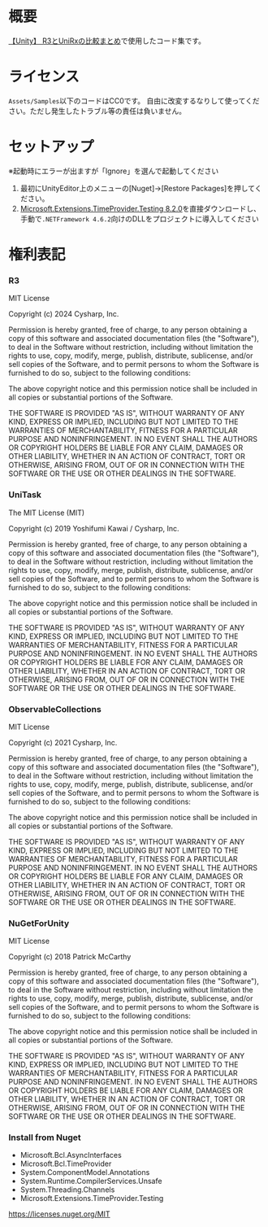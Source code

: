 # 概要

[【Unity】 R3とUniRxの比較まとめ]()で使用したコード集です。

# ライセンス

`Assets/Samples`以下のコードはCC0です。
自由に改変するなりして使ってください。ただし発生したトラブル等の責任は負いません。

# セットアップ

※起動時にエラーが出ますが「Ignore」を選んで起動してください

1. 最初にUnityEditor上のメニューの[Nuget]->[Restore Packages]を押してください。
2. [Microsoft.Extensions.TimeProvider.Testing 8.2.0](https://www.nuget.org/packages/Microsoft.Extensions.TimeProvider.Testing/8.2.0)を直接ダウンロードし、手動で`.NETFramework 4.6.2`向けのDLLをプロジェクトに導入してください

# 権利表記

### R3

MIT License

Copyright (c) 2024 Cysharp, Inc.

Permission is hereby granted, free of charge, to any person obtaining a copy
of this software and associated documentation files (the "Software"), to deal
in the Software without restriction, including without limitation the rights
to use, copy, modify, merge, publish, distribute, sublicense, and/or sell
copies of the Software, and to permit persons to whom the Software is
furnished to do so, subject to the following conditions:

The above copyright notice and this permission notice shall be included in all
copies or substantial portions of the Software.

THE SOFTWARE IS PROVIDED "AS IS", WITHOUT WARRANTY OF ANY KIND, EXPRESS OR
IMPLIED, INCLUDING BUT NOT LIMITED TO THE WARRANTIES OF MERCHANTABILITY,
FITNESS FOR A PARTICULAR PURPOSE AND NONINFRINGEMENT. IN NO EVENT SHALL THE
AUTHORS OR COPYRIGHT HOLDERS BE LIABLE FOR ANY CLAIM, DAMAGES OR OTHER
LIABILITY, WHETHER IN AN ACTION OF CONTRACT, TORT OR OTHERWISE, ARISING FROM,
OUT OF OR IN CONNECTION WITH THE SOFTWARE OR THE USE OR OTHER DEALINGS IN THE
SOFTWARE.

### UniTask

The MIT License (MIT)

Copyright (c) 2019 Yoshifumi Kawai / Cysharp, Inc.

Permission is hereby granted, free of charge, to any person obtaining a copy
of this software and associated documentation files (the "Software"), to deal
in the Software without restriction, including without limitation the rights
to use, copy, modify, merge, publish, distribute, sublicense, and/or sell
copies of the Software, and to permit persons to whom the Software is
furnished to do so, subject to the following conditions:

The above copyright notice and this permission notice shall be included in all
copies or substantial portions of the Software.

THE SOFTWARE IS PROVIDED "AS IS", WITHOUT WARRANTY OF ANY KIND, EXPRESS OR
IMPLIED, INCLUDING BUT NOT LIMITED TO THE WARRANTIES OF MERCHANTABILITY,
FITNESS FOR A PARTICULAR PURPOSE AND NONINFRINGEMENT. IN NO EVENT SHALL THE
AUTHORS OR COPYRIGHT HOLDERS BE LIABLE FOR ANY CLAIM, DAMAGES OR OTHER
LIABILITY, WHETHER IN AN ACTION OF CONTRACT, TORT OR OTHERWISE, ARISING FROM,
OUT OF OR IN CONNECTION WITH THE SOFTWARE OR THE USE OR OTHER DEALINGS IN THE
SOFTWARE.

### ObservableCollections

MIT License

Copyright (c) 2021 Cysharp, Inc.

Permission is hereby granted, free of charge, to any person obtaining a copy
of this software and associated documentation files (the "Software"), to deal
in the Software without restriction, including without limitation the rights
to use, copy, modify, merge, publish, distribute, sublicense, and/or sell
copies of the Software, and to permit persons to whom the Software is
furnished to do so, subject to the following conditions:

The above copyright notice and this permission notice shall be included in all
copies or substantial portions of the Software.

THE SOFTWARE IS PROVIDED "AS IS", WITHOUT WARRANTY OF ANY KIND, EXPRESS OR
IMPLIED, INCLUDING BUT NOT LIMITED TO THE WARRANTIES OF MERCHANTABILITY,
FITNESS FOR A PARTICULAR PURPOSE AND NONINFRINGEMENT. IN NO EVENT SHALL THE
AUTHORS OR COPYRIGHT HOLDERS BE LIABLE FOR ANY CLAIM, DAMAGES OR OTHER
LIABILITY, WHETHER IN AN ACTION OF CONTRACT, TORT OR OTHERWISE, ARISING FROM,
OUT OF OR IN CONNECTION WITH THE SOFTWARE OR THE USE OR OTHER DEALINGS IN THE
SOFTWARE.

### NuGetForUnity

MIT License

Copyright (c) 2018 Patrick McCarthy

Permission is hereby granted, free of charge, to any person obtaining a copy
of this software and associated documentation files (the "Software"), to deal
in the Software without restriction, including without limitation the rights
to use, copy, modify, merge, publish, distribute, sublicense, and/or sell
copies of the Software, and to permit persons to whom the Software is
furnished to do so, subject to the following conditions:

The above copyright notice and this permission notice shall be included in all
copies or substantial portions of the Software.

THE SOFTWARE IS PROVIDED "AS IS", WITHOUT WARRANTY OF ANY KIND, EXPRESS OR
IMPLIED, INCLUDING BUT NOT LIMITED TO THE WARRANTIES OF MERCHANTABILITY,
FITNESS FOR A PARTICULAR PURPOSE AND NONINFRINGEMENT. IN NO EVENT SHALL THE
AUTHORS OR COPYRIGHT HOLDERS BE LIABLE FOR ANY CLAIM, DAMAGES OR OTHER
LIABILITY, WHETHER IN AN ACTION OF CONTRACT, TORT OR OTHERWISE, ARISING FROM,
OUT OF OR IN CONNECTION WITH THE SOFTWARE OR THE USE OR OTHER DEALINGS IN THE
SOFTWARE.

### Install from Nuget

 * Microsoft.Bcl.AsyncInterfaces
 * Microsoft.Bcl.TimeProvider
 * System.ComponentModel.Annotations
 * System.Runtime.CompilerServices.Unsafe
 * System.Threading.Channels
 * Microsoft.Extensions.TimeProvider.Testing

 https://licenses.nuget.org/MIT